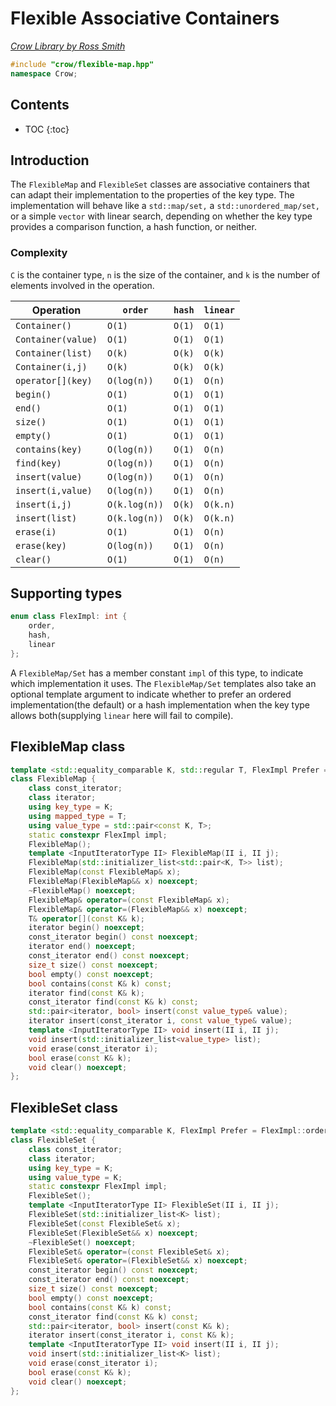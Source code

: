 # Flexible Associative Containers

_[Crow Library by Ross Smith](index.html)_

```c++
#include "crow/flexible-map.hpp"
namespace Crow;
```

## Contents

* TOC
{:toc}

## Introduction

The `FlexibleMap` and `FlexibleSet` classes are associative containers that
can adapt their implementation to the properties of the key type. The
implementation will behave like a `std::map/set,` a `std::unordered_map/set,`
or a simple `vector` with linear search, depending on whether the key type
provides a comparison function, a hash function, or neither.

### Complexity

`C` is the container type, `n` is the size of the container, and `k` is the
number of elements involved in the operation.

| Operation           | `order`        | `hash`  | `linear`  |
| ---------           | -------        | ------  | --------  |
| `Container()`       | `O(1)`         | `O(1)`  | `O(1)`    |
| `Container(value)`  | `O(1)`         | `O(1)`  | `O(1)`    |
| `Container(list)`   | `O(k)`         | `O(k)`  | `O(k)`    |
| `Container(i,j)`    | `O(k)`         | `O(k)`  | `O(k)`    |
| `operator[](key)`   | `O(log(n))`    | `O(1)`  | `O(n)`    |
| `begin()`           | `O(1)`         | `O(1)`  | `O(1)`    |
| `end()`             | `O(1)`         | `O(1)`  | `O(1)`    |
| `size()`            | `O(1)`         | `O(1)`  | `O(1)`    |
| `empty()`           | `O(1)`         | `O(1)`  | `O(1)`    |
| `contains(key)`     | `O(log(n))`    | `O(1)`  | `O(n)`    |
| `find(key)`         | `O(log(n))`    | `O(1)`  | `O(n)`    |
| `insert(value)`     | `O(log(n))`    | `O(1)`  | `O(n)`    |
| `insert(i,value)`   | `O(log(n))`    | `O(1)`  | `O(n)`    |
| `insert(i,j)`       | `O(k.log(n))`  | `O(k)`  | `O(k.n)`  |
| `insert(list)`      | `O(k.log(n))`  | `O(k)`  | `O(k.n)`  |
| `erase(i)`          | `O(1)`         | `O(1)`  | `O(n)`    |
| `erase(key)`        | `O(log(n))`    | `O(1)`  | `O(n)`    |
| `clear()`           | `O(1)`         | `O(1)`  | `O(n)`    |

## Supporting types

```c++
enum class FlexImpl: int {
    order,
    hash,
    linear
};
```

A `FlexibleMap/Set` has a member constant `impl` of this type, to indicate
which implementation it uses. The `FlexibleMap/Set` templates also take an
optional template argument to indicate whether to prefer an ordered
implementation(the default) or a hash implementation when the key type allows
both(supplying `linear` here will fail to compile).

## FlexibleMap class

```c++
template <std::equality_comparable K, std::regular T, FlexImpl Prefer = FlexImpl::order>
class FlexibleMap {
    class const_iterator;
    class iterator;
    using key_type = K;
    using mapped_type = T;
    using value_type = std::pair<const K, T>;
    static constexpr FlexImpl impl;
    FlexibleMap();
    template <InputIteratorType II> FlexibleMap(II i, II j);
    FlexibleMap(std::initializer_list<std::pair<K, T>> list);
    FlexibleMap(const FlexibleMap& x);
    FlexibleMap(FlexibleMap&& x) noexcept;
    ~FlexibleMap() noexcept;
    FlexibleMap& operator=(const FlexibleMap& x);
    FlexibleMap& operator=(FlexibleMap&& x) noexcept;
    T& operator[](const K& k);
    iterator begin() noexcept;
    const_iterator begin() const noexcept;
    iterator end() noexcept;
    const_iterator end() const noexcept;
    size_t size() const noexcept;
    bool empty() const noexcept;
    bool contains(const K& k) const;
    iterator find(const K& k);
    const_iterator find(const K& k) const;
    std::pair<iterator, bool> insert(const value_type& value);
    iterator insert(const_iterator i, const value_type& value);
    template <InputIteratorType II> void insert(II i, II j);
    void insert(std::initializer_list<value_type> list);
    void erase(const_iterator i);
    bool erase(const K& k);
    void clear() noexcept;
};
```

## FlexibleSet class

```c++
template <std::equality_comparable K, FlexImpl Prefer = FlexImpl::order>
class FlexibleSet {
    class const_iterator;
    class iterator;
    using key_type = K;
    using value_type = K;
    static constexpr FlexImpl impl;
    FlexibleSet();
    template <InputIteratorType II> FlexibleSet(II i, II j);
    FlexibleSet(std::initializer_list<K> list);
    FlexibleSet(const FlexibleSet& x);
    FlexibleSet(FlexibleSet&& x) noexcept;
    ~FlexibleSet() noexcept;
    FlexibleSet& operator=(const FlexibleSet& x);
    FlexibleSet& operator=(FlexibleSet&& x) noexcept;
    const_iterator begin() const noexcept;
    const_iterator end() const noexcept;
    size_t size() const noexcept;
    bool empty() const noexcept;
    bool contains(const K& k) const;
    const_iterator find(const K& k) const;
    std::pair<iterator, bool> insert(const K& k);
    iterator insert(const_iterator i, const K& k);
    template <InputIteratorType II> void insert(II i, II j);
    void insert(std::initializer_list<K> list);
    void erase(const_iterator i);
    bool erase(const K& k);
    void clear() noexcept;
};
```
